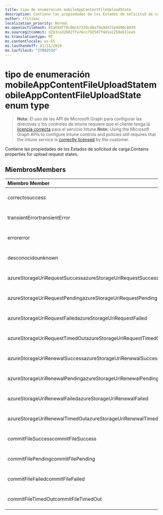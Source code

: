 ```yaml
---
title: tipo de enumeración mobileAppContentFileUploadState
description: Contiene las propiedades de los Estados de solicitud de carga.
author: tfitzmac
localization_priority: Normal
ms.openlocfilehash: 65a69df78c86c67350c48af9a9d472e9d90c8d39
ms.sourcegitcommit: d2b3ca32602ffa76cc7925d7f4d1e2258e611ea5
ms.translationtype: MT
ms.contentlocale: es-ES
ms.lasthandoff: 01/11/2019
ms.locfileid: "27862534"
---
```

# <a name="mobileappcontentfileuploadstate-enum-type"></a><span data-ttu-id="5309c-103">tipo de enumeración mobileAppContentFileUploadState</span><span class="sxs-lookup"><span data-stu-id="5309c-103">mobileAppContentFileUploadState enum type</span></span>

> <span data-ttu-id="5309c-104">**Nota:** El uso de las API de Microsoft Graph para configurar las directivas y los controles de Intune requiere que el cliente tenga la [licencia correcta](https://go.microsoft.com/fwlink/?linkid=839381) para el servicio Intune.</span><span class="sxs-lookup"><span data-stu-id="5309c-104">**Note:** Using the Microsoft Graph APIs to configure Intune controls and policies still requires that the Intune service is [correctly licensed](https://go.microsoft.com/fwlink/?linkid=839381) by the customer.</span></span>

<span data-ttu-id="5309c-105">Contiene las propiedades de los Estados de solicitud de carga.</span><span class="sxs-lookup"><span data-stu-id="5309c-105">Contains properties for upload request states.</span></span>
## <a name="members"></a><span data-ttu-id="5309c-106">Miembros</span><span class="sxs-lookup"><span data-stu-id="5309c-106">Members</span></span>
|<span data-ttu-id="5309c-107">Miembro	</span><span class="sxs-lookup"><span data-stu-id="5309c-107">Member</span></span>|<span data-ttu-id="5309c-108">Valor</span><span class="sxs-lookup"><span data-stu-id="5309c-108">Value</span></span>|<span data-ttu-id="5309c-109">Descripción</span><span class="sxs-lookup"><span data-stu-id="5309c-109">Description</span></span>|
|:---|:---|:---|
|<span data-ttu-id="5309c-110">correcto</span><span class="sxs-lookup"><span data-stu-id="5309c-110">success</span></span>|<span data-ttu-id="5309c-111">0</span><span class="sxs-lookup"><span data-stu-id="5309c-111">0</span></span>|<span data-ttu-id="5309c-112">Todavía no documentado</span><span class="sxs-lookup"><span data-stu-id="5309c-112">Not yet documented</span></span>|
|<span data-ttu-id="5309c-113">transientError</span><span class="sxs-lookup"><span data-stu-id="5309c-113">transientError</span></span>|<span data-ttu-id="5309c-114">1</span><span class="sxs-lookup"><span data-stu-id="5309c-114">1</span></span>|<span data-ttu-id="5309c-115">Todavía no documentado</span><span class="sxs-lookup"><span data-stu-id="5309c-115">Not yet documented</span></span>|
|<span data-ttu-id="5309c-116">error</span><span class="sxs-lookup"><span data-stu-id="5309c-116">error</span></span>|<span data-ttu-id="5309c-117">2</span><span class="sxs-lookup"><span data-stu-id="5309c-117">2</span></span>|<span data-ttu-id="5309c-118">Todavía no documentado</span><span class="sxs-lookup"><span data-stu-id="5309c-118">Not yet documented</span></span>|
|<span data-ttu-id="5309c-119">desconocido</span><span class="sxs-lookup"><span data-stu-id="5309c-119">unknown</span></span>|<span data-ttu-id="5309c-120">3</span><span class="sxs-lookup"><span data-stu-id="5309c-120">3</span></span>|<span data-ttu-id="5309c-121">Todavía no documentado</span><span class="sxs-lookup"><span data-stu-id="5309c-121">Not yet documented</span></span>|
|<span data-ttu-id="5309c-122">azureStorageUriRequestSuccess</span><span class="sxs-lookup"><span data-stu-id="5309c-122">azureStorageUriRequestSuccess</span></span>|<span data-ttu-id="5309c-123">100</span><span class="sxs-lookup"><span data-stu-id="5309c-123">100</span></span>|<span data-ttu-id="5309c-124">Todavía no documentado</span><span class="sxs-lookup"><span data-stu-id="5309c-124">Not yet documented</span></span>|
|<span data-ttu-id="5309c-125">azureStorageUriRequestPending</span><span class="sxs-lookup"><span data-stu-id="5309c-125">azureStorageUriRequestPending</span></span>|<span data-ttu-id="5309c-126">101</span><span class="sxs-lookup"><span data-stu-id="5309c-126">101</span></span>|<span data-ttu-id="5309c-127">Todavía no documentado</span><span class="sxs-lookup"><span data-stu-id="5309c-127">Not yet documented</span></span>|
|<span data-ttu-id="5309c-128">azureStorageUriRequestFailed</span><span class="sxs-lookup"><span data-stu-id="5309c-128">azureStorageUriRequestFailed</span></span>|<span data-ttu-id="5309c-129">102</span><span class="sxs-lookup"><span data-stu-id="5309c-129">102</span></span>|<span data-ttu-id="5309c-130">Todavía no documentado</span><span class="sxs-lookup"><span data-stu-id="5309c-130">Not yet documented</span></span>|
|<span data-ttu-id="5309c-131">azureStorageUriRequestTimedOut</span><span class="sxs-lookup"><span data-stu-id="5309c-131">azureStorageUriRequestTimedOut</span></span>|<span data-ttu-id="5309c-132">103</span><span class="sxs-lookup"><span data-stu-id="5309c-132">103</span></span>|<span data-ttu-id="5309c-133">Todavía no documentado</span><span class="sxs-lookup"><span data-stu-id="5309c-133">Not yet documented</span></span>|
|<span data-ttu-id="5309c-134">azureStorageUriRenewalSuccess</span><span class="sxs-lookup"><span data-stu-id="5309c-134">azureStorageUriRenewalSuccess</span></span>|<span data-ttu-id="5309c-135">200</span><span class="sxs-lookup"><span data-stu-id="5309c-135">200</span></span>|<span data-ttu-id="5309c-136">Todavía no documentado</span><span class="sxs-lookup"><span data-stu-id="5309c-136">Not yet documented</span></span>|
|<span data-ttu-id="5309c-137">azureStorageUriRenewalPending</span><span class="sxs-lookup"><span data-stu-id="5309c-137">azureStorageUriRenewalPending</span></span>|<span data-ttu-id="5309c-138">201</span><span class="sxs-lookup"><span data-stu-id="5309c-138">201</span></span>|<span data-ttu-id="5309c-139">Todavía no documentado</span><span class="sxs-lookup"><span data-stu-id="5309c-139">Not yet documented</span></span>|
|<span data-ttu-id="5309c-140">azureStorageUriRenewalFailed</span><span class="sxs-lookup"><span data-stu-id="5309c-140">azureStorageUriRenewalFailed</span></span>|<span data-ttu-id="5309c-141">202</span><span class="sxs-lookup"><span data-stu-id="5309c-141">202</span></span>|<span data-ttu-id="5309c-142">Todavía no documentado</span><span class="sxs-lookup"><span data-stu-id="5309c-142">Not yet documented</span></span>|
|<span data-ttu-id="5309c-143">azureStorageUriRenewalTimedOut</span><span class="sxs-lookup"><span data-stu-id="5309c-143">azureStorageUriRenewalTimedOut</span></span>|<span data-ttu-id="5309c-144">203</span><span class="sxs-lookup"><span data-stu-id="5309c-144">203</span></span>|<span data-ttu-id="5309c-145">Todavía no documentado</span><span class="sxs-lookup"><span data-stu-id="5309c-145">Not yet documented</span></span>|
|<span data-ttu-id="5309c-146">commitFileSuccess</span><span class="sxs-lookup"><span data-stu-id="5309c-146">commitFileSuccess</span></span>|<span data-ttu-id="5309c-147">300</span><span class="sxs-lookup"><span data-stu-id="5309c-147">300</span></span>|<span data-ttu-id="5309c-148">Todavía no documentado</span><span class="sxs-lookup"><span data-stu-id="5309c-148">Not yet documented</span></span>|
|<span data-ttu-id="5309c-149">commitFilePending</span><span class="sxs-lookup"><span data-stu-id="5309c-149">commitFilePending</span></span>|<span data-ttu-id="5309c-150">301</span><span class="sxs-lookup"><span data-stu-id="5309c-150">301</span></span>|<span data-ttu-id="5309c-151">Todavía no documentado</span><span class="sxs-lookup"><span data-stu-id="5309c-151">Not yet documented</span></span>|
|<span data-ttu-id="5309c-152">commitFileFailed</span><span class="sxs-lookup"><span data-stu-id="5309c-152">commitFileFailed</span></span>|<span data-ttu-id="5309c-153">302</span><span class="sxs-lookup"><span data-stu-id="5309c-153">302</span></span>|<span data-ttu-id="5309c-154">Todavía no documentado</span><span class="sxs-lookup"><span data-stu-id="5309c-154">Not yet documented</span></span>|
|<span data-ttu-id="5309c-155">commitFileTimedOut</span><span class="sxs-lookup"><span data-stu-id="5309c-155">commitFileTimedOut</span></span>|<span data-ttu-id="5309c-156">303</span><span class="sxs-lookup"><span data-stu-id="5309c-156">303</span></span>|<span data-ttu-id="5309c-157">Todavía no documentado</span><span class="sxs-lookup"><span data-stu-id="5309c-157">Not yet documented</span></span>|



